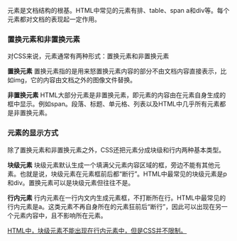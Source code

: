 元素是文档结构的根基。HTML中常见的元素有排、table、span
a和div等。每个元素都对文档的表现起一定作用。

### 置换元素和非置换元素
对CSS来说，元素通常有两种形式：置换元素和非置换元素

**置换元素**
置换元素指的是用来怒置换元素内容的部分不由文档内容直接表示，比如img，它的内容由文档之外的图像文件替换。

**非置换元素**
HTML大部分元素是非置换元素，即元素的内容由在元素自身生成的框中显示。例如span。段落、标题、单元格、列表以及HTML中几乎所有元素都是非置换元素。

### 元素的显示方式
除了置换元素和非置换元素之外，CSS还把元素分成块级和行内两种基本类型。

**块级元素**
块级元素默认生成一个填满父元素内容区域的框，旁边不能有其他元素。也就是说，块级元素在元素框前后都“断行”。HTML中最常见的块级元素是p和div。置换元素可以是块级元素但往往不是。

**行内元素**
行内元素在一行内文内生成元素框，不打断所在行。HTML中最常见的行内元素是a。这类元素不再自身所在的元素狂前后“断行”，因此可以出现在另一个元素内容中，且不影响所在元素。

<u>HTML中，块级元素不能出现在行内元素中，但是CSS并不限制。</u>